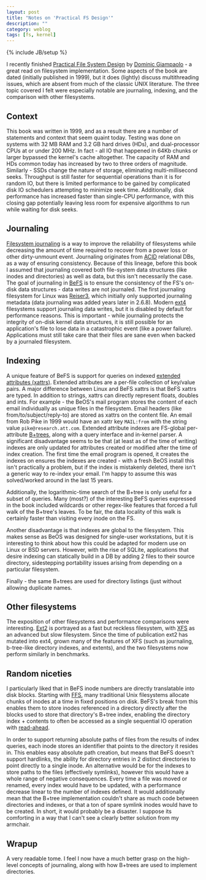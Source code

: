 ```yaml
---
layout: post
title: "Notes on 'Practical FS Design'"
description: ""
category: weblog
tags: [fs, kernel]
---
```

{% include JB/setup %}

I recently finished [Practical File System
Design](https://books.google.com/books/about/Practical_File_System_Design_with_the_BE.html?id=HVp0QgAACAAJ&hl=en)
by [Dominic Giampaolo](http://www.nobius.org/~dbg/) - a great read on
filesystem implementation.  Some aspects of the book are dated
(initially published in 1999), but it does (lightly) discuss
multithreading issues, which are absent from much of the classic UNIX
literature.  The three topic covered I felt were especially notable
are journaling, indexing, and the comparison with other filesystems.

## Context

This book was written in 1999, and as a result there are a number of
statements and context that seem quaint today.  Testing was done on
systems with 32 MB RAM and 3.2 GB hard drives (HDs), and
dual-processor CPUs at or under 200 MHz.  In fact - all IO that
happened in 64Kb chunks or larger bypassed the kernel's cache
altogether.  The capacity of RAM and HDs common today has increased by
two to three orders of magnitude.  Similarly - SSDs change the nature
of storage, eliminating multi-millisecond seeks.  Throughput is still
faster for sequential operations than it is for random IO, but there
is limited performance to be gained by complicated disk IO schedulers
attempting to minimize seek time. Additionally, disk performance has
increased faster than single-CPU performance, with this closing gap
potentially leaving less room for expensive algorithms to run while
waiting for disk seeks.

## Journaling

[Filesystem
journaling](https://en.wikipedia.org/wiki/Journaling_file_system) is a
way to improve the reliability of filesystems while decreasing the
amount of time required to recover from a power loss or other
dirty-unmount event.  Journaling originates from
[ACID](https://en.wikipedia.org/wiki/ACID) relational DBs, as a way of
ensuring consistency.  Because of this lineage, before this book I
assumed that journaling covered both file-system data structures (like
inodes and directories) as well as data, but this isn't necessarily
the case.  The goal of journaling in
[BeFS](https://en.wikipedia.org/wiki/Be_File_System) is to ensure the
consistency of the FS's on-disk data structures - data writes are not
journaled.  The first journaling filesystem for Linux was
[Reiser3](https://en.wikipedia.org/wiki/ReiserFS), which initially
only supported journaling metadata (data journaling was added years
later in 2.6.8).  Modern [ext4](https://en.wikipedia.org/wiki/Ext4)
filesystems support journaling data writes, but it is disabled by
default for performance reasons.  This is important - while journaling
protects the integrity of on-disk kernel data structures, it is still
possible for an application's file to lose data in a catastrophic
event (like a power failure).  Applications must still take care that
their files are sane even when backed by a journaled filesystem.


## Indexing

A unique feature of BeFS is support for queries on indexed [extended
attributes
(xattrs)](https://en.wikipedia.org/wiki/Extended_file_attributes).
Extended attributes are a per-file collection of key/value pairs.  A
major difference between Linux and BeFS xattrs is that BeFS xattrs are
typed.  In addition to strings, xattrs can directly represent floats,
doubles and ints.  For example - the BeOS's mail program stores the
content of each email individually as unique files in the filesystem.
Email headers (like from/to/subject/reply-to) are stored as xattrs on
the content file.  An email from Rob Pike in 1999 would have an xattr
key `MAIL:from` with the string value `pike@research.att.com`.
Extended attribute indexes are FS-global per-attribute
[B+trees](https://en.wikipedia.org/wiki/B%2B_tree), along with a query
interface and in-kernel parser.  A significant disadvantage seems to
be that (at least as of the time of writing) indexes are only updated
for attributes created or modified after the time of index creation.
The first time the email program is opened, it creates the indexes on
ensures the indexes are created - with a fresh BeOS install this isn't
practically a problem, but if the index is mistakenly deleted, there
isn't a generic way to re-index your email.  I'm happy to assume this
was solved/worked around in the last 15 years.

Additionally, the logarithmic-time search of the B+tree is only useful
for a subset of queries.  Many (most?) of the interesting BeFS queries
expressed in the book included wildcards or other regex-like features
that forced a full walk of the B+tree's leaves.  To be fair, the data
locality of this walk is certainly faster than visiting every inode on
the FS.

Another disadvantage is that indexes are global to the filesystem.
This makes sense as BeOS was designed for single-user workstations,
but it is interesting to think about how this could be adapted for
modern use on Linux or BSD servers.  However, with the rise of SQLite,
applications that desire indexing can statically build in a DB by
adding 2 files to their source directory, sidestepping portability
issues arising from depending on a particular filesystem.

Finally - the same B+trees are used for directory listings (just
without allowing duplicate names.


## Other filesystems

The exposition of other filesystems and performance comparisons were
interesting.  [Ext2](https://en.wikipedia.org/wiki/Ext2) is portrayed
as a fast but reckless filesystem, with
[XFS](https://en.wikipedia.org/wiki/XFS) as an advanced but slow
filesystem.  Since the time of publication ext2 has mutated into ext4,
grown many of the features of XFS (such as journaling, b-tree-like
directory indexes, and extents), and the two filesystems now perform
similarly in benchmarks.


## Random niceties

I particularly liked that in BeFS inode numbers are directly
translatable into disk blocks.  Starting with
[FFS](https://en.wikipedia.org/wiki/Unix_File_System), many
traditional Unix filesystems allocate chunks of inodes at a time in
fixed positions on disk.  BeFS's break from this enables them to store
inodes referenced in a directory directly after the blocks used to
store that directory's B+tree index, enabling the directory index +
contents to often be accessed as a single sequential IO operation with
[read-ahead](https://en.wikipedia.org/wiki/Readahead).

In order to support returning absolute paths of files from the results
of index queries, each inode stores an identifier that points to the
directory it resides in.  This enables easy absolute path creation,
but means that BeFS doesn't support hardlinks, the ability for
directory entries in 2 distinct directories to point directly to a
single inode.  An alternative would be for the indexes to store paths
to the files (effectively symlinks), however this would have a whole
range of negative consequences. Every time a file was moved or
renamed, every index would have to be updated, with a performance
decrease linear to the number of indexes defined.  It would
additionally mean that the B+tree implementation couldn't share as
much code between directories and indexes, or that a ton of spare
symlink inodes would have to be created.  In short, it would probably
be a disaster.  I suppose its comforting in a way that I can't see a
clearly better solution from my armchair.


## Wrapup

A very readable tome.  I feel I now have a much better grasp on the
high-level concepts of journaling, along with how B+trees are used to
implement directories.
